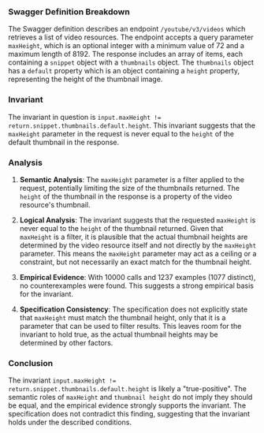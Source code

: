 ### Swagger Definition Breakdown

The Swagger definition describes an endpoint `/youtube/v3/videos` which retrieves a list of video resources. The endpoint accepts a query parameter `maxHeight`, which is an optional integer with a minimum value of 72 and a maximum length of 8192. The response includes an array of items, each containing a `snippet` object with a `thumbnails` object. The `thumbnails` object has a `default` property which is an object containing a `height` property, representing the height of the thumbnail image.

### Invariant

The invariant in question is `input.maxHeight != return.snippet.thumbnails.default.height`. This invariant suggests that the `maxHeight` parameter in the request is never equal to the `height` of the default thumbnail in the response.

### Analysis

1. **Semantic Analysis**: The `maxHeight` parameter is a filter applied to the request, potentially limiting the size of the thumbnails returned. The `height` of the thumbnail in the response is a property of the video resource's thumbnail.

2. **Logical Analysis**: The invariant suggests that the requested `maxHeight` is never equal to the `height` of the thumbnail returned. Given that `maxHeight` is a filter, it is plausible that the actual thumbnail heights are determined by the video resource itself and not directly by the `maxHeight` parameter. This means the `maxHeight` parameter may act as a ceiling or a constraint, but not necessarily an exact match for the thumbnail height.

3. **Empirical Evidence**: With 10000 calls and 1237 examples (1077 distinct), no counterexamples were found. This suggests a strong empirical basis for the invariant.

4. **Specification Consistency**: The specification does not explicitly state that `maxHeight` must match the thumbnail height, only that it is a parameter that can be used to filter results. This leaves room for the invariant to hold true, as the actual thumbnail heights may be determined by other factors.

### Conclusion

The invariant `input.maxHeight != return.snippet.thumbnails.default.height` is likely a "true-positive". The semantic roles of `maxHeight` and `thumbnail height` do not imply they should be equal, and the empirical evidence strongly supports the invariant. The specification does not contradict this finding, suggesting that the invariant holds under the described conditions.
